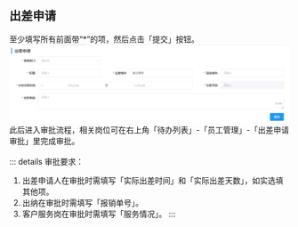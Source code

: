 ## 出差申请
至少填写所有前面带“*”的项，然后点击「提交」按钮。 
![图片](../../.vuepress/public/images/employee/employee7.png) 
此后进入审批流程，相关岗位可在右上角「待办列表」-「员工管理」-「出差申请审批」里完成审批。  
<ShowImg src="../../.vuepress/public/images/process/cw-ccsq.png" text="“出差申请审批”的审批流程图"/>  
::: details 审批要求：
1. 出差申请人在审批时需填写「实际出差时间」和「实际出差天数」，如实选填其他项。  
2. 出纳在审批时需填写「报销单号」。 
3. 客户服务岗在审批时需填写「服务情况」。
:::